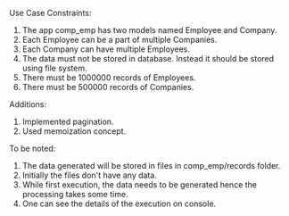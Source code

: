 Use Case Constraints:

1. The app comp_emp has two models named Employee and Company.
2. Each Employee can be a part of multiple Companies.
3. Each Company can have multiple Employees.
4. The data must not be stored in database. Instead it should be stored using file system.
5. There must be 1000000 records of Employees.
6. There must be 500000 records of Companies.



Additions:

1. Implemented pagination.
2. Used memoization concept.


To be noted:

1. The data generated will be stored in files in comp_emp/records folder.
2. Initially the files don't have any data. 
3. While first execution, the data needs to be generated hence the processing takes some time.
4. One can see the details of the execution on console.
